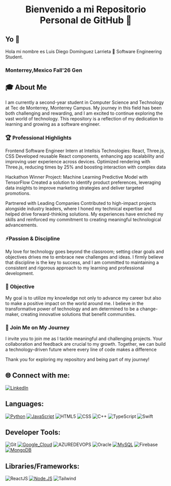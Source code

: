<h1 align="center">Bienvenido a mi Repositorio Personal de GitHub 🚀</h1>

## Yo 💫
Hola mi nombre es Luis Diego Domínguez Larrieta 👋
Software Engineering Student.
### **Monterrey,Mexico** **Fall'26 Gen**

## 🎓 About Me
I am currently a second-year student in Computer Science and Technology at Tec de Monterrey, Monterrey Campus. 
My journey in this field has been both challenging and rewarding, and I am excited to continue exploring the vast world of technology. This repository is a reflection of my dedication to learning and growing as a software engineer.

### 🏆 Professional Highlights
Frontend Software Engineer Intern at Intellsis
Technologies: React, Three.js, CSS
Developed reusable React components, enhancing app scalability and improving user experience across devices. Optimized rendering with Three.js, reducing times by 25% and boosting interaction with complex data

Hackathon Winner
Project: Machine Learning Predictive Model with TensorFlow
Created a solution to identify product preferences, leveraging data insights to improve marketing strategies and deliver targeted promotions.

Partnered with Leading Companies
Contributed to high-impact projects alongside industry leaders, where I honed my technical expertise and helped drive forward-thinking solutions. My experiences have enriched my skills and reinforced my commitment to creating meaningful technological advancements.

### ⚡Passion & Discipline
My love for technology goes beyond the classroom; setting clear goals and objectives drives me to embrace new challenges and ideas. I firmly believe that discipline is the key to success, and I am committed to maintaining a consistent and rigorous approach to my learning and professional development.

### 🔭 Objective
My goal is to utilize my knowledge not only to advance my career but also to make a positive impact on the world around me. I believe in the transformative power of technology and am determined to be a change-maker, creating innovative solutions that benefit communities.

### 🌱 Join Me on My Journey
I invite you to join me as I tackle meaningful and challenging projects. Your collaboration and feedback are crucial to my growth. Together, we can build a technology-driven future where every line of code makes a difference

Thank you for exploring my repository and being part of my journey!

## 🌐 Connect with me:
[![LinkedIn](https://img.shields.io/badge/LinkedIn-%230077B5.svg?logo=linkedin&logoColor=white)](https://www.linkedin.com/in/diego-larrieta-47975a2a3/)

## Languages:
[![Python](https://img.shields.io/badge/Python-yellow?style=for-the-badge&logo=python&logoColor=white&labelColor=101010)]()
[![JavaScript](https://img.shields.io/badge/JavaScript-F7DF1E?style=for-the-badge&logo=javascript&logoColor=white&labelColor=101010)]()
![HTML5](https://img.shields.io/badge/html5-%23E34F26.svg?style=for-the-badge&logo=html5&logoColor=101010) 
![CSS](https://img.shields.io/badge/css-%231572B6.svg?style=for-the-badge&logo=css3&logoColor=101010)
![C++](https://img.shields.io/badge/c++-%2300599C.svg?style=for-the-badge&logo=c%2B%2B&logoColor=white)
![TypeScript](https://img.shields.io/badge/TypeScript-3178C6?style=for-the-badge&logo=typescript&logoColor=white)
![Swift](https://img.shields.io/badge/Swift-F05138?style=flat&logo=swift&logoColor=white)


## Developer Tools: 
![Git](https://img.shields.io/badge/git-%23F05033.svg?style=for-the-badge&logo=git&logoColor=101010)
[![Google_Cloud](https://img.shields.io/badge/Google_Cloud-4285F4?style=for-the-badge&logo=googlecloud&logoColor=white&labelColor=101010)]()
![AZUREDEVOPS](https://img.shields.io/badge/azuredevops-0078D7.svg?style=for-the-badge&logo=azuredevops&logoColor=white&color=%230078D7)
![Oracle](https://img.shields.io/badge/Oracle-F80000?style=for-the-badge&logo=oracle&logoColor=white)
[![MySQL](https://img.shields.io/badge/MySQL-4479A1?style=for-the-badge&logo=mysql&logoColor=white&labelCol0or=101010)]()
![Firebase](https://img.shields.io/badge/firebase-ffca28?style=for-the-badge&logo=firebase&logoColor=black)
[![MongoDB](https://img.shields.io/badge/MongoDB-47A248?style=for-the-badge&logo=mongodb&logoColor=white&labelColor=101010)]()

## Libraries/Frameworks: 

![ReactJS](https://img.shields.io/badge/react-%2320232a.svg?style=for-the-badge&logo=react&logoColor=%2361DAFB)
[![Node.JS](https://img.shields.io/badge/Node.JS-339933?style=for-the-badge&logo=node.js&logoColor=white&labelColor=101010)]()
![Tailwind](https://img.shields.io/badge/Tailwind_CSS-06B6D4?style=flat&logo=tailwind-css&logoColor=white)



<!--
**DiegoLarrieta/DiegoLarrieta** is a ✨ _special_ ✨ repository because its `README.md` (this file) appears on your GitHub profile.

Here are some ideas to get you started:

- 🔭 I’m currently working on ...
- 🌱 I’m currently learning ...
- 👯 I’m looking to collaborate on ...
- 🤔 I’m looking for help with ...
- 💬 Ask me about ...
- 📫 How to reach me: ...
- 😄 Pronouns: ...
- ⚡ Fun fact: ...
-->
